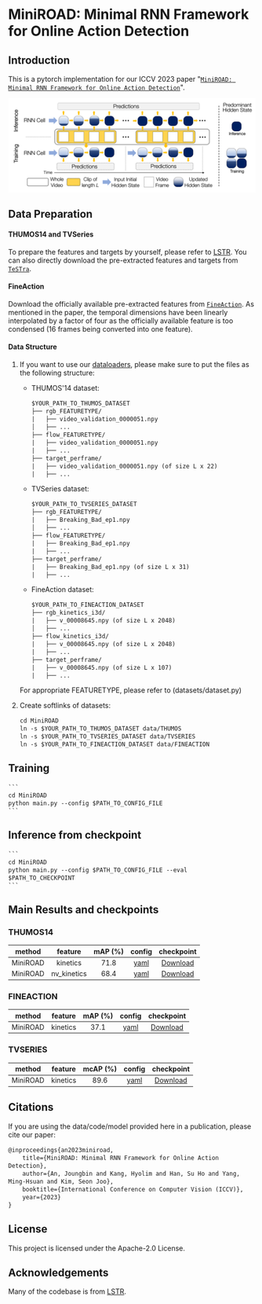 # MiniROAD: Minimal RNN Framework for Online Action Detection

## Introduction

This is a pytorch implementation for our ICCV 2023 paper "[`MiniROAD: Minimal RNN Framework for Online Action Detection`]()".

![teaser](assets/miniroad_teaser.png?raw=true)

## Data Preparation

#### THUMOS14 and TVSeries

To prepare the features and targets by yourself, please refer to [LSTR](https://github.com/amazon-research/long-short-term-transformer#data-preparation). You can also directly download the pre-extracted features and targets from [`TeSTra`](https://github.com/zhaoyue-zephyrus/TeSTra).

#### FineAction

Download the officially available pre-extracted features from [`FineAction`](https://github.com/Richard-61/FineAction). As mentioned in the paper, the temporal dimensions have been linearly interpolated by a factor of four as the officially available feature is too condensed (16 frames being converted into one feature).

#### Data Structure

1. If you want to use our [dataloaders](datasets/dataset.py), please make sure to put the files as the following structure:

    * THUMOS'14 dataset:
        ```
        $YOUR_PATH_TO_THUMOS_DATASET
        ├── rgb_FEATURETYPE/
        |   ├── video_validation_0000051.npy 
        │   ├── ...
        ├── flow_FEATURETYPE/ 
        |   ├── video_validation_0000051.npy 
        |   ├── ...
        ├── target_perframe/
        |   ├── video_validation_0000051.npy (of size L x 22)
        |   ├── ...
        ```
    
    * TVSeries dataset:
        ```
        $YOUR_PATH_TO_TVSERIES_DATASET
        ├── rgb_FEATURETYPE/
        |   ├── Breaking_Bad_ep1.npy 
        │   ├── ...
        ├── flow_FEATURETYPE/
        |   ├── Breaking_Bad_ep1.npy 
        |   ├── ...
        ├── target_perframe/
        |   ├── Breaking_Bad_ep1.npy (of size L x 31)
        |   ├── ...
        ```

    * FineAction dataset:
        ```
        $YOUR_PATH_TO_FINEACTION_DATASET
        ├── rgb_kinetics_i3d/
        |   ├── v_00008645.npy (of size L x 2048)
        │   ├── ...
        ├── flow_kinetics_i3d/
        |   ├── v_00008645.npy (of size L x 2048)
        |   ├── ...
        ├── target_perframe/
        |   ├── v_00008645.npy (of size L x 107)
        |   ├── ...
        ```
    For appropriate FEATURETYPE, please refer to (datasets/dataset.py)

2. Create softlinks of datasets:

    ```
    cd MiniROAD
    ln -s $YOUR_PATH_TO_THUMOS_DATASET data/THUMOS
    ln -s $YOUR_PATH_TO_TVSERIES_DATASET data/TVSERIES
    ln -s $YOUR_PATH_TO_FINEACTION_DATASET data/FINEACTION
    ```

## Training

    ```
    cd MiniROAD
    python main.py --config $PATH_TO_CONFIG_FILE 
    ```

## Inference from checkpoint

    ```
    cd MiniROAD
    python main.py --config $PATH_TO_CONFIG_FILE --eval $PATH_TO_CHECKPOINT
    ```

## Main Results and checkpoints

### THUMOS14

|       method      | feature   |  mAP (%)  |                             config                                                |   checkpoint   |
|  :--------------: |  :-------------:  |  :-----:  |  :-----------------------------------------------------------------------------:  |  :----------:  |
|  MiniROAD           |  kinetics |   71.8    | [yaml](configs/miniroad_thumos_kinetics.yaml) | [Download](https://yonsei-my.sharepoint.com/:u:/g/personal/jbistanbul05_o365_yonsei_ac_kr/EQ1XQBlxzgZChRV1faSQKTwBEGIcZILS8mj1QPTzAVva9Q?e=G5YfWP) |
|  MiniROAD           |    nv_kinetics    |   68.4    | [yaml](configs/miniroad_thumos_nv_kinetics.yaml)      | [Download](https://yonsei-my.sharepoint.com/:u:/g/personal/jbistanbul05_o365_yonsei_ac_kr/EdxCH-yklvJAllMzjMburMEBBz0ULEPMf16hKRlvAA_4kg?e=0jYLzR) |

### FINEACTION

|       method      | feature   |  mAP (%)  |                             config                                                |   checkpoint   |
|  :--------------: |  :-------------:  |  :-----:  |  :-----------------------------------------------------------------------------:  |  :----------:  |
|  MiniROAD           |  kinetics |   37.1    | [yaml](configs/miniroad_fineaction_kinetics.yaml) | [Download](https://yonsei-my.sharepoint.com/:u:/g/personal/jbistanbul05_o365_yonsei_ac_kr/Eeldj4uYggxFlYzYY3J-7j4B6rqr1uA2PbsF18G_97w1ew?e=DKwwd3) |

### TVSERIES

|       method      | feature   |  mcAP (%)  |                             config                                                |   checkpoint   |
|  :--------------: |  :-------------:  |  :-----:  |  :-----------------------------------------------------------------------------:  |  :----------:  |
|  MiniROAD           |  kinetics |   89.6    | [yaml](configs/miniroad_tvseries_kinetics.yaml) | [Download](https://yonsei-my.sharepoint.com/:u:/g/personal/jbistanbul05_o365_yonsei_ac_kr/ES4wVDcYIZNNmyzupS2UUoABeo6i7oFvUnP7HpdQ7y1b8g?e=PvISCv) |

## Citations

If you are using the data/code/model provided here in a publication, please cite our paper:

	@inproceedings{an2023miniroad,
  		title={MiniROAD: Minimal RNN Framework for Online Action Detection},
  		author={An, Joungbin and Kang, Hyolim and Han, Su Ho and Yang, Ming-Hsuan and Kim, Seon Joo},
  		booktitle={International Conference on Computer Vision (ICCV)},
  		year={2023}
	}

## License

This project is licensed under the Apache-2.0 License.

## Acknowledgements

Many of the codebase is from [LSTR](https://github.com/amazon-research/long-short-term-transformer).